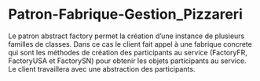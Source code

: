 # Patron-Fabrique-Gestion_Pizzareri
Le patron abstract factory permet la création d’une instance de plusieurs familles de classes. 
Dans ce cas le client fait appel à une fabrique concrete  qui sont les méthodes de création des participants au service (FactoryFR, FactoryUSA et FactorySN) pour obtenir les objets participants au service.
Le client travaillera avec une abstraction des participants.
